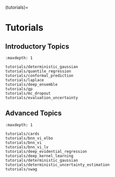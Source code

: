 (tutorials)=

# Tutorials

## Introductory Topics

```{toctree}
:maxdepth: 1

tutorials/deterministic_gaussian
tutorials/quantile_regression
tutorials/conformal_prediction
tutorials/laplace
tutorials/deep_ensemble
tutorials/gp
tutorials/mc_dropout
tutorials/evaluation_uncertainty
```

## Advanced Topics

```{toctree}
:maxdepth: 1

tutorials/cards
tutorials/bnn_vi_elbo
tutorials/bnn_vi
tutorials/bnn_vi_lv
tutorials/deep_evidential_regression
tutorials/deep_kernel_learning
tutorials/deterministic_gaussian
tutorials/deterministic_uncertainty_estimation
tutorials/swag
```
